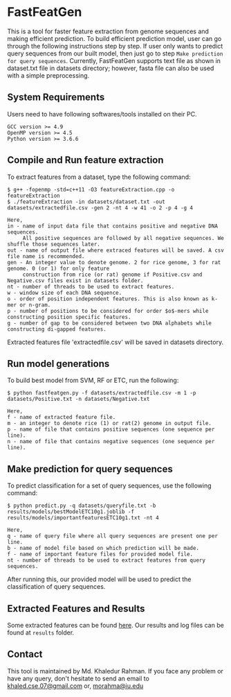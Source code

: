 # FastFeatGen #

This is a tool for faster feature extraction from genome sequences and making efficient prediction. To build efficient prediction model, user can go through the following instructions step by step. If user only wants to predict query sequences from our built model, then just go to step `Make prediction for query sequences`. Currently, FastFeatGen supports text file as shown in dataset.txt file in datasets directory; however, fasta file can also be used with a simple preprocessing.

## System Requirements ##

Users need to have following softwares/tools installed on their PC.
```
GCC version >= 4.9
OpenMP version >= 4.5
Python version >= 3.6.6
```

## Compile and Run feature extraction ##

To extract features from a dataset, type the following command:

```
$ g++ -fopenmp -std=c++11 -O3 featureExtraction.cpp -o featureExtraction 
$ ./featureExtraction -in datasets/dataset.txt -out datasets/extractedfile.csv -gen 2 -nt 4 -w 41 -o 2 -p 4 -g 4

Here,
in - name of input data file that contains positive and negative DNA sequences. 
     All positive sequences are followed by all negative sequences. We shuffle those sequences later.
out - name of output file where extraced features will be saved. A csv file name is recommended.
gen - An integer value to denote genome. 2 for rice genome, 3 for rat genome. 0 (or 1) for only feature
     construction from rice (or rat) genome if Positive.csv and Negative.csv files exist in datasets folder.
nt - number of threads to be used to extract features.
w - window size of each DNA sequence.
o - order of position independent features. This is also known as k-mer or n-gram.
p - number of positions to be considered for order $o$-mers while constructing position specific features.
g - number of gap to be considered between two DNA alphabets while constructing di-gapped features. 
```

Extracted features file 'extractedfile.csv' will be saved in datasets directory.

## Run model generations ##

To build best model from SVM, RF or ETC, run the following:
```
$ python fastfeatgen.py -f datasets/extractedfile.csv -m 1 -p datasets/Positive.txt -n datasets/Negative.txt

Here,
f - name of extracted feature file.
m - an integer to denote rice (1) or rat(2) genome in output file.
p - name of file that contains positive sequences (one sequence per line).
n - name of file that contains negative sequences (one sequence per line).
```

## Make prediction for query sequences ##

To predict classification for a set of query sequences, use the following command:
```
$ python predict.py -q datasets/queryfile.txt -b results/models/bestModelETC10g1.joblib -f results/models/importantfeaturesETC10g1.txt -nt 4

Here,
q - name of query file where all query sequences are present one per line.
b - name of model file based on which prediction will be made.
f - name of important feature files for provided model file.
nt - number of threads to be used to extract features from query sequences.
```
After running this, our provided model will be used to predict the classification of query sequences.

## Extracted Features and Results ##
Some extracted features can be found [here](https://drive.google.com/drive/folders/1X8qFrkBZM-Anzt3Z8U-duK0R313pLfSA?usp=sharing). Our results and log files can be found at `results` folder.

## Contact
This tool is maintained by Md. Khaledur Rahman. If you face any problem or have any query, don't hesitate to send an email to khaled.cse.07@gmail.com or, morahma@iu.edu
